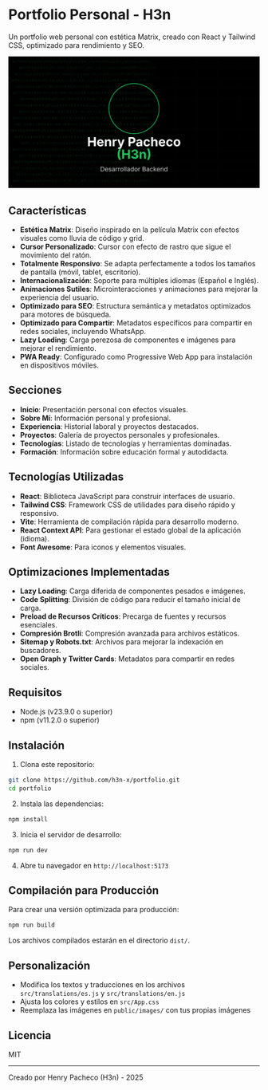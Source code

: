 # Portfolio Personal - H3n

Un portfolio web personal con estética Matrix, creado con React y Tailwind CSS, optimizado para rendimiento y SEO.

![Portfolio Preview](/public/images/og-image.svg)

## Características

- **Estética Matrix**: Diseño inspirado en la película Matrix con efectos visuales como lluvia de código y grid.
- **Cursor Personalizado**: Cursor con efecto de rastro que sigue el movimiento del ratón.
- **Totalmente Responsivo**: Se adapta perfectamente a todos los tamaños de pantalla (móvil, tablet, escritorio).
- **Internacionalización**: Soporte para múltiples idiomas (Español e Inglés).
- **Animaciones Sutiles**: Microinteracciones y animaciones para mejorar la experiencia del usuario.
- **Optimizado para SEO**: Estructura semántica y metadatos optimizados para motores de búsqueda.
- **Optimizado para Compartir**: Metadatos específicos para compartir en redes sociales, incluyendo WhatsApp.
- **Lazy Loading**: Carga perezosa de componentes e imágenes para mejorar el rendimiento.
- **PWA Ready**: Configurado como Progressive Web App para instalación en dispositivos móviles.

## Secciones

- **Inicio**: Presentación personal con efectos visuales.
- **Sobre Mí**: Información personal y profesional.
- **Experiencia**: Historial laboral y proyectos destacados.
- **Proyectos**: Galería de proyectos personales y profesionales.
- **Tecnologías**: Listado de tecnologías y herramientas dominadas.
- **Formación**: Información sobre educación formal y autodidacta.

## Tecnologías Utilizadas

- **React**: Biblioteca JavaScript para construir interfaces de usuario.
- **Tailwind CSS**: Framework CSS de utilidades para diseño rápido y responsivo.
- **Vite**: Herramienta de compilación rápida para desarrollo moderno.
- **React Context API**: Para gestionar el estado global de la aplicación (idioma).
- **Font Awesome**: Para iconos y elementos visuales.

## Optimizaciones Implementadas

- **Lazy Loading**: Carga diferida de componentes pesados e imágenes.
- **Code Splitting**: División de código para reducir el tamaño inicial de carga.
- **Preload de Recursos Críticos**: Precarga de fuentes y recursos esenciales.
- **Compresión Brotli**: Compresión avanzada para archivos estáticos.
- **Sitemap y Robots.txt**: Archivos para mejorar la indexación en buscadores.
- **Open Graph y Twitter Cards**: Metadatos para compartir en redes sociales.

## Requisitos

- Node.js (v23.9.0 o superior)
- npm (v11.2.0 o superior)

## Instalación

1. Clona este repositorio:
```bash
git clone https://github.com/h3n-x/portfolio.git
cd portfolio
```

2. Instala las dependencias:
```bash
npm install
```

3. Inicia el servidor de desarrollo:
```bash
npm run dev
```

4. Abre tu navegador en `http://localhost:5173`

## Compilación para Producción

Para crear una versión optimizada para producción:

```bash
npm run build
```

Los archivos compilados estarán en el directorio `dist/`.

## Personalización

- Modifica los textos y traducciones en los archivos `src/translations/es.js` y `src/translations/en.js`
- Ajusta los colores y estilos en `src/App.css`
- Reemplaza las imágenes en `public/images/` con tus propias imágenes

## Licencia

MIT

---

Creado por Henry Pacheco (H3n) - 2025
